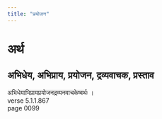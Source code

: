 ```yaml
---
title: "प्रयोजन"
---
```


# अर्थ
## अभिधेय, अभिप्राय, प्रयोजन, द्रव्यवाचक, प्रस्ताव
अभिधेयाभिप्रायप्रयोजनद्रव्यनवाचकेष्वर्थः ।<br />verse 5.1.1.867<br />page 0099

